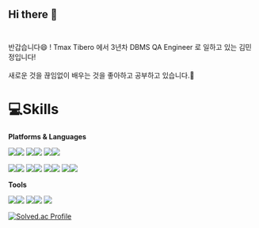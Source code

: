 ## Hi there 👋</br></br>

<!--
**miingjeong/miingjeong** is a ✨ _special_ ✨ repository because its `README.md` (this file) appears on your GitHub profile.

Here are some ideas to get you started:

- 🔭 I’m currently working on ...
- 🌱 I’m currently learning ...
- 👯 I’m looking to collaborate on ...
- 🤔 I’m looking for help with ...
- 💬 Ask me about ...
- 📫 How to reach me: ...
- 😄 Pronouns: ...
- ⚡ Fun fact: ...
-->



반갑습니다😄 ! Tmax Tibero 에서 3년차 DBMS QA Engineer 로 일하고 있는 김민정입니다! </br></br>
 새로운 것을 끊임없이 배우는 것을 좋아하고 공부하고 있습니다.🌱


# 💻Skills 

**Platforms & Languages**

<img src="https://img.shields.io/badge/c-A8B9CC?style=flat-square&logo=c&logoColor=white"/><img src="https://img.shields.io/badge/cplusplus-00599C?style=flat-square&logo=cplusplus&logoColor=white"/>
<img src="https://img.shields.io/badge/Python-3766AB?style=flat-square&logo=Python&logoColor=white"/><img src="https://img.shields.io/badge/django-092E20?style=flat-square&logo=django&logoColor=white"/>
<img src="https://img.shields.io/badge/linux-FCC624?style=flat-square&logo=linux&logoColor=white"/><img src="https://img.shields.io/badge/java-2496ED?style=flat-square&logo=java&logoColor=white"/>

<img src="https://img.shields.io/badge/docker-2496ED?style=flat-square&logo=docker&logoColor=white"/><img src="https://img.shields.io/badge/HTML-E34F26?style=flat-square&logo=HTML5&logoColor=white"/>
<img src="https://img.shields.io/badge/CSS-1572B6?style=flat-square&logo=CSS5&logoColor=white"/><img src="https://img.shields.io/badge/vmware-607078?style=flat-square&logo=vmware&logoColor=white"/>
<img src="https://img.shields.io/badge/oracle-F80000?style=flat-square&logo=oracle&logoColor=white"/><img src="https://img.shields.io/badge/ocaml-EC6813?style=flat-square&logo=ocaml&logoColor=white"/>
<img src="https://img.shields.io/badge/apachetomcat-F8DC75?style=flat-square&logo=apachetomcat&logoColor=white"/><img src="https://img.shields.io/badge/spring-6DB33F?style=flat-square&logo=spring&logoColor=white"/>


**Tools**


<img src="https://img.shields.io/badge/git-E34F26?style=flat-square&logo=git&logoColor=white"/><img src="https://img.shields.io/badge/svn-F3702A?style=flat-square&logo=svn&logoColor=white"/>
<img src="https://img.shields.io/badge/severnotevn-00A82D?style=flat-square&logo=evernote&logoColor=white"/><img src="https://img.shields.io/badge/notion-000000?style=flat-square&logo=notion&logoColor=white"/>
<img src="https://img.shields.io/badge/slack-4A154B?style=flat-square&logo=slack&logoColor=white"/>


[![Solved.ac Profile](http://mazassumnida.wtf/api/v2/generate_badge?boj=alswjd7461)](https://solved.ac/alswjd7461/)





